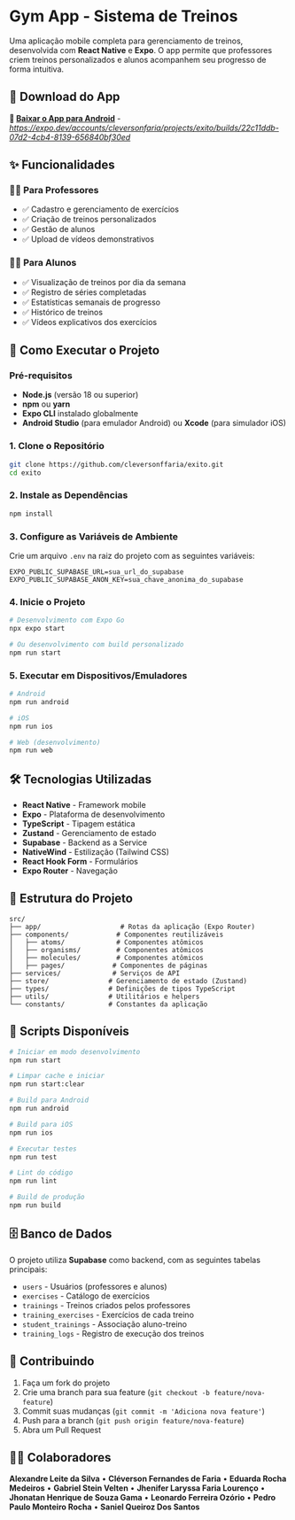# Gym App - Sistema de Treinos

Uma aplicação mobile completa para gerenciamento de treinos, desenvolvida com **React Native** e **Expo**. O app permite que professores criem treinos personalizados e alunos acompanhem seu progresso de forma intuitiva.

## 📱 Download do App

**🔗 [Baixar o App para Android](#)** - _https://expo.dev/accounts/cleversonfaria/projects/exito/builds/22c11ddb-07d2-4cb4-8139-656840bf30ed_

## ✨ Funcionalidades

### 👨‍🏫 Para Professores

- ✅ Cadastro e gerenciamento de exercícios
- ✅ Criação de treinos personalizados
- ✅ Gestão de alunos
- ✅ Upload de vídeos demonstrativos

### 👨‍🎓 Para Alunos

- ✅ Visualização de treinos por dia da semana
- ✅ Registro de séries completadas
- ✅ Estatísticas semanais de progresso
- ✅ Histórico de treinos
- ✅ Vídeos explicativos dos exercícios

## 🚀 Como Executar o Projeto

### Pré-requisitos

- **Node.js** (versão 18 ou superior)
- **npm** ou **yarn**
- **Expo CLI** instalado globalmente
- **Android Studio** (para emulador Android) ou **Xcode** (para simulador iOS)

### 1. Clone o Repositório

```bash
git clone https://github.com/cleversonffaria/exito.git
cd exito
```

### 2. Instale as Dependências

```bash
npm install
```

### 3. Configure as Variáveis de Ambiente

Crie um arquivo `.env` na raiz do projeto com as seguintes variáveis:

```env
EXPO_PUBLIC_SUPABASE_URL=sua_url_do_supabase
EXPO_PUBLIC_SUPABASE_ANON_KEY=sua_chave_anonima_do_supabase
```

### 4. Inicie o Projeto

```bash
# Desenvolvimento com Expo Go
npx expo start

# Ou desenvolvimento com build personalizado
npm run start
```

### 5. Executar em Dispositivos/Emuladores

```bash
# Android
npm run android

# iOS
npm run ios

# Web (desenvolvimento)
npm run web
```

## 🛠️ Tecnologias Utilizadas

- **React Native** - Framework mobile
- **Expo** - Plataforma de desenvolvimento
- **TypeScript** - Tipagem estática
- **Zustand** - Gerenciamento de estado
- **Supabase** - Backend as a Service
- **NativeWind** - Estilização (Tailwind CSS)
- **React Hook Form** - Formulários
- **Expo Router** - Navegação

## 📂 Estrutura do Projeto

```
src/
├── app/                    # Rotas da aplicação (Expo Router)
├── components/            # Componentes reutilizáveis
│   ├── atoms/             # Componentes atômicos
│   ├── organisms/         # Componentes atômicos
│   ├── molecules/         # Componentes atômicos
│   ├── pages/            # Componentes de páginas
├── services/             # Serviços de API
├── store/               # Gerenciamento de estado (Zustand)
├── types/               # Definições de tipos TypeScript
├── utils/               # Utilitários e helpers
└── constants/           # Constantes da aplicação
```

## 🔧 Scripts Disponíveis

```bash
# Iniciar em modo desenvolvimento
npm run start

# Limpar cache e iniciar
npm run start:clear

# Build para Android
npm run android

# Build para iOS
npm run ios

# Executar testes
npm run test

# Lint do código
npm run lint

# Build de produção
npm run build
```

## 🗄️ Banco de Dados

O projeto utiliza **Supabase** como backend, com as seguintes tabelas principais:

- `users` - Usuários (professores e alunos)
- `exercises` - Catálogo de exercícios
- `trainings` - Treinos criados pelos professores
- `training_exercises` - Exercícios de cada treino
- `student_trainings` - Associação aluno-treino
- `training_logs` - Registro de execução dos treinos

## 🤝 Contribuindo

1. Faça um fork do projeto
2. Crie uma branch para sua feature (`git checkout -b feature/nova-feature`)
3. Commit suas mudanças (`git commit -m 'Adiciona nova feature'`)
4. Push para a branch (`git push origin feature/nova-feature`)
5. Abra um Pull Request

## 👨‍💻 Colaboradores

**Alexandre Leite da Silva** • **Cléverson Fernandes de Faria** • **Eduarda Rocha Medeiros** • **Gabriel Stein Velten** • **Jhenifer Laryssa Faria Lourenço** • **Jhonatan Henrique de Souza Gama** • **Leonardo Ferreira Ozório** • **Pedro Paulo Monteiro Rocha** • **Saniel Queiroz Dos Santos**

